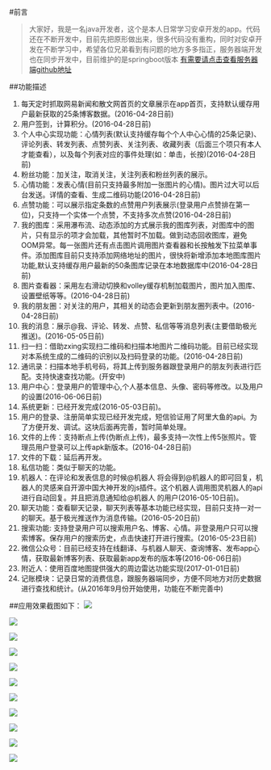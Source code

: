 #前言
  >大家好，我是一名java开发者，这个是本人日常学习安卓开发的app。代码还在不断开发中，目前先把原形做出来，很多代码没有重构，同时对安卓开发在不断学习中，希望各位兄弟看到有问题的地方多多指正，服务器端开发也在同步开发中，目前维护的是springboot版本 [有需要请点击查看服务器端github地址](https://github.com/LeeDane/leedaneSpringBoot)

##功能描述
  1. 每天定时抓取网易新闻和散文网首页的文章展示在app首页，支持默认缓存用户最新获取的25条博客数据。(2016-04-28日前)
  2. 用户签到，计算积分。(2016-04-28日前)
  3. 个人中心实现功能：心情列表(默认支持缓存每个个人中心心情的25条记录)、评论列表、转发列表、点赞列表、关注列表、收藏列表（后面三个项只有本人才能查看），以及每个列表对应的事件处理(如：单击，长按)(2016-04-28日前)
  4. 粉丝功能：加关注，取消关注，关注列表和粉丝列表的展示。
  5. 心情功能：发表心情(目前只支持最多附加一张图片的心情)。图片过大可以后台发送。详情的查看、生成二维码功能(2016-04-28日前)
  6. 点赞功能：可以展示指定条数的点赞用户列表展示(登录用户点赞排在第一位)，只支持一个实体一个点赞，不支持多次点赞(2016-04-28日前)
  7. 我的图库：采用瀑布流、动态添加的方式展示我的图库列表，对图库中的图片，只有显示的项才会加载，其他暂时不加载。做到动态回收图库，避免OOM异常。每一张图片还有点击图片调用图片查看器和长按触发下拉菜单事件。添加图库目前只支持添加网络地址的图片，很快将新增添加本地图库图片功能,默认支持缓存用户最新的50条图库记录在本地数据库中(2016-04-28日前)
  8. 图片查看器：采用左右滑动切换和volley缓存机制加载图片，图片加入图库、设置壁纸等等。(2016-04-28日前)
  9. 我的朋友圈：对关注的用户，其相关的动态会更新到朋友圈列表中。(2016-04-28日前)
  10. 我的消息：展示@我、评论、转发、点赞、私信等等消息列表(主要借助极光推送)。(2016-05-05日前)
  11. 扫一扫：借助zxing实现扫二维码和扫描本地图片二维码功能。目前已经实现对本系统生成的二维码的识别以及扫码登录的功能。(2016-04-28日前)
  12. 通讯录：扫描本地手机号码，将其上传到服务器跟登录用户的朋友列表进行匹配。支持快速查找功能。(开安中)
  13. 用户中心：登录用户的管理中心,个人基本信息、头像、密码等修改。以及用户的设置(2016-06-06日前)
  14. 系统更新：已经开发完成(2016-05-03日前)。
  15. 用户的登录、注册简单实现已经开发完成，短信验证用了阿里大鱼的api。为了方便开发、调试。这块后面再完善，暂时简单处理。
  16. 文件的上传：支持断点上传(伪断点上传)，最多支持一次性上传5张照片。管理员用户登录可以上传apk新版本。(2016-04-28日前)
  17. 文件的下载：延后再开发。
  18. 私信功能：类似于聊天的功能。
  19. 机器人：在评论和发表信息的时候@机器人 将会得到@机器人的即可回复，机器人的灵感来自开源中国大神开发的js插件。这个机器人调用图灵机器人的api进行自动回复。并且把消息通知给@机器人 的用户(2016-05-10日前)。
  20. 聊天功能：查看聊天记录，聊天列表等基本功能已经实现，目前只支持一对一的聊天。基于极光推送作为消息传输。(2016-05-20日前)
  21. 搜索功能: 支持登录用户可以搜索用户名、博客、心情。非登录用户只可以搜索博客。保存用户的搜索历史，点击快速打开进行搜索。(2016-05-23日前)
  22. 微信公众号：目前已经支持在线翻译、与机器人聊天、查询博客、发布app心情，获取最新博客列表、获取最新app发布的版本等(2016-06-06日前)
  23. 附近人：使用百度地图提供强大的周边雷达功能实现(2017-01-01日前)
  24. 记账模块：记录日常的消费信息，跟服务器端同步，方便不同地方对历史数据进行查找和统计。(从2016年9月份开始使用，功能在不断完善中)

##应用效果截图如下：
![](http://7xnv8i.com1.z0.glb.clouddn.com/leedaneapp-github-001.png)

![](http://7xnv8i.com1.z0.glb.clouddn.com/leedaneapp-github-002.png)

![](http://7xnv8i.com1.z0.glb.clouddn.com/leedaneapp-github-003.png)

![](http://7xnv8i.com1.z0.glb.clouddn.com/leedaneapp-github-004.png)

![](http://7xnv8i.com1.z0.glb.clouddn.com/leedaneapp-github-005.png)

![](http://7xnv8i.com1.z0.glb.clouddn.com/leedaneapp-github-006.png)

![](http://7xnv8i.com1.z0.glb.clouddn.com/leedaneapp-github-007.png)

![](http://7xnv8i.com1.z0.glb.clouddn.com/leedaneapp-github-008.png)

![](http://7xnv8i.com1.z0.glb.clouddn.com/leedaneapp-github-009.png)

![](http://7xnv8i.com1.z0.glb.clouddn.com/leedaneapp-github-010.png)

![](http://7xnv8i.com1.z0.glb.clouddn.com/leedaneapp-github-011.png)



